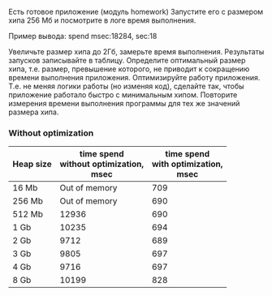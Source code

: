 Есть готовое приложение (модуль homework)
Запустите его с размером хипа 256 Мб и посмотрите в логе время выполнения.

Пример вывода:
spend msec:18284, sec:18

Увеличьте размер хипа до 2Гб, замерьте время выполнения.
Результаты запусков записывайте в таблицу.
Определите оптимальный размер хипа, т.е. размер, превышение которого,
не приводит к сокращению времени выполнения приложения.
Оптимизируйте работу приложения.
Т.е. не меняя логики работы (но изменяя код), сделайте так, чтобы приложение работало быстро с минимальным хипом.
Повторите измерения времени выполнения программы для тех же значений размера хипа.

### Without optimization
| Heap size | time spend<br/>without optimization,<br/>msec | time spend<br/>with optimization,<br/>msec |
|-----------|-----------------------------------------------|--------------------------------------------|
| 16 Mb     | Out of memory                                 | 709                                        |
| 256 Mb    | Out of memory                                 | 690                                        |
| 512 Mb    | 12936                                         | 690                                        |
| 1 Gb      | 10235                                         | 694                                        |
| 2 Gb      | 9712                                          | 689                                        |
| 3 Gb      | 9805                                          | 697                                        |
| 4 Gb      | 9716                                          | 697                                        |
| 8 Gb      | 10199                                         | 828                                        |
